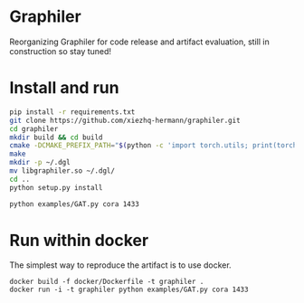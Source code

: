 # Graphiler

Reorganizing Graphiler for code release and artifact evaluation, still in construction so stay tuned!

# Install and run

```bash
pip install -r requirements.txt
git clone https://github.com/xiezhq-hermann/graphiler.git
cd graphiler
mkdir build && cd build
cmake -DCMAKE_PREFIX_PATH="$(python -c 'import torch.utils; print(torch.utils.cmake_prefix_path)')" ..
make
mkdir -p ~/.dgl
mv libgraphiler.so ~/.dgl/
cd ..
python setup.py install

python examples/GAT.py cora 1433
```

# Run within docker

The simplest way to reproduce the artifact is to use docker.

```
docker build -f docker/Dockerfile -t graphiler .
docker run -i -t graphiler python examples/GAT.py cora 1433
```
